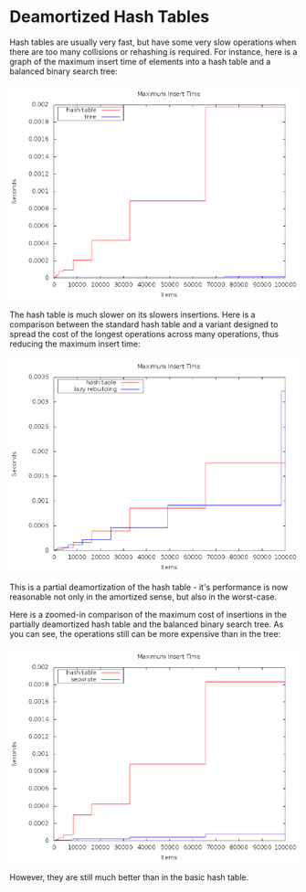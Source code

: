 Deamortized Hash Tables
======================

Hash tables are usually very fast, but have some very slow operations when there are too many collisions or rehashing is required.
For instance, here is a graph of the maximum insert time of elements into a hash table and a balanced binary search tree:

![](src/benchmark/insert-maxtime-0.png "Maximum Insert Time")

The hash table is much slower on its slowers insertions.
Here is a comparison between the standard hash table and a variant designed to spread the cost of the longest operations across many operations, thus reducing the maximum insert time:

![](src/benchmark/insert-maxtime-1.png "Maximum Insert Time")

This is a partial deamortization of the hash table - it's performance is now reasonable not only in the amortized sense, but also in the worst-case.

Here is a zoomed-in comparison of the maximum cost of insertions in the partially deamortized hash table and the balanced binary search tree.
As you can see, the operations still can be more expensive than in the tree:

![](src/benchmark/insert-maxtime-2.png "Maximum Insert Time")

However, they are still much better than in the basic hash table.